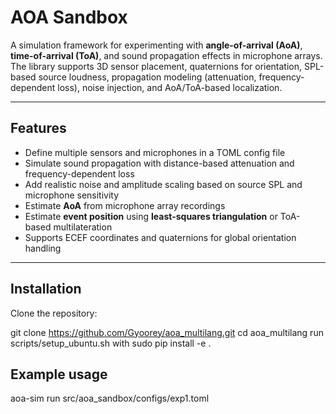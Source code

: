 # AOA Sandbox

A simulation framework for experimenting with **angle-of-arrival (AoA)**, **time-of-arrival (ToA)**, and sound propagation effects in microphone arrays.  
The library supports 3D sensor placement, quaternions for orientation, SPL-based source loudness, propagation modeling (attenuation, frequency-dependent loss), noise injection, and AoA/ToA-based localization.

---

## Features
- Define multiple sensors and microphones in a TOML config file
- Simulate sound propagation with distance-based attenuation and frequency-dependent loss
- Add realistic noise and amplitude scaling based on source SPL and microphone sensitivity
- Estimate **AoA** from microphone array recordings
- Estimate **event position** using **least-squares triangulation** or ToA-based multilateration
- Supports ECEF coordinates and quaternions for global orientation handling

---

## Installation

Clone the repository:

git clone https://github.com/Gyoorey/aoa_multilang.git
cd aoa_multilang
run scripts/setup_ubuntu.sh with sudo
pip install -e .


## Example usage
aoa-sim run src/aoa_sandbox/configs/exp1.toml